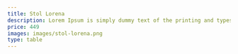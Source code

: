 ```yaml
---
title: Stol Lorena
description: Lorem Ipsum is simply dummy text of the printing and typesetting industry.
price: 449
images: images/stol-lorena.png
type: table
---
```


